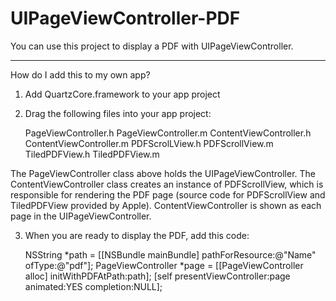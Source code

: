 UIPageViewController-PDF
========================

You can use this project to display a PDF with UIPageViewController.

------------------------

How do I add this to my own app?

1) Add QuartzCore.framework to your app project

2) Drag the following files into your app project:

    PageViewController.h
    PageViewController.m
    ContentViewController.h
    ContentViewController.m
    PDFScrolLView.h
    PDFScrollView.m
    TiledPDFView.h
    TiledPDFView.m

The PageViewController class above holds the UIPageViewController. The ContentViewController class creates an instance of PDFScrollView, which is responsible for rendering the PDF page (source code for PDFScrollView and TiledPDFView provided by Apple). ContentViewController is shown as each page in the UIPageViewController.

3) When you are ready to display the PDF, add this code:

    NSString *path = [[NSBundle mainBundle] pathForResource:@"Name" ofType:@"pdf"];
    PageViewController *page = [[PageViewController alloc] initWithPDFAtPath:path];
    [self presentViewController:page animated:YES completion:NULL];
